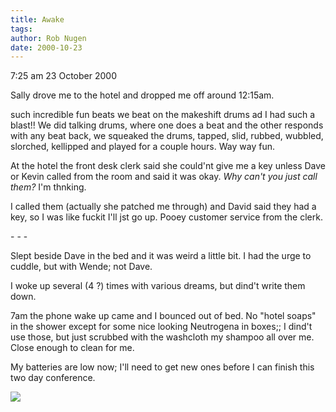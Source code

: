 ```yaml
---
title: Awake
tags: 
author: Rob Nugen
date: 2000-10-23
---
```


<p class=date>7:25 am 23 October 2000

<p>Sally drove me to the hotel and dropped me off around 12:15am.

<p>such incredible fun beats we beat on the makeshift drums ad I had such a
blast!!  We did talking drums, where one does a beat and the other responds
with any beat back, we squeaked the drums, tapped, slid, rubbed, wubbled,
slorched, kellipped and played for a couple hours.  Way way fun.

<p>At the hotel the front desk clerk said she could'nt give me a key unless
Dave or Kevin called from the room and said it was okay.  <em>Why can't you
just call them?</em> I'm thnking.

<p>I called them (actually she patched me through) and David said they had a
key, so I was like fuckit I'll jst go up.  Pooey customer service from the
clerk.

<p>- - -

<p>Slept beside Dave in the bed and it was weird a little bit.  I had the
urge to cuddle, but with Wende; not Dave.

<p>I woke up several (4 ?) times with various dreams, but dind't write them
down.

<p>7am the phone wake up came and I bounced out of bed.  No "hotel soaps" in
the shower except for some nice looking Neutrogena in boxes;; I dind't use
those, but just scrubbed with the washcloth my shampoo all over me.  Close
enough to clean for me.

<p>My batteries are low now; I'll need to get new ones before I can finish
this two day conference.

<p><img src="/images/rob/wL-ROB.gif">

